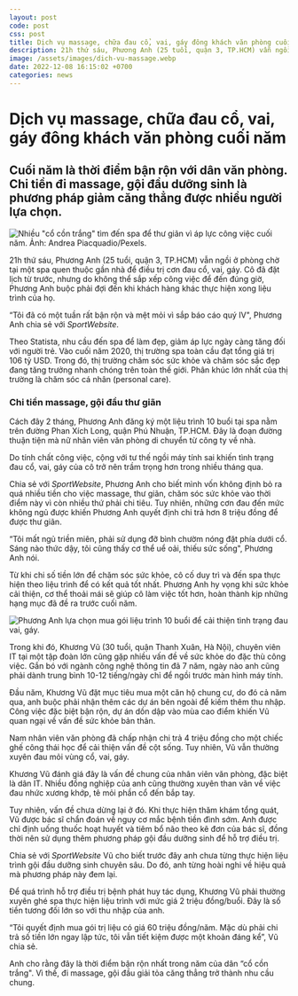 ```yaml
---
layout: post
code: post
css: post
title: Dịch vụ massage, chữa đau cổ, vai, gáy đông khách văn phòng cuối năm.
description: 21h thứ sáu, Phương Anh (25 tuổi, quận 3, TP.HCM) vẫn ngồi ở phòng chờ tại một spa quen thuộc gần nhà để điều trị cơn đau cổ, vai, gáy. Cô đã đặt lịch từ trước, nhưng do không thể sắp xếp công việc để đến đúng giờ, Phương Anh buộc phải đợi đến khi khách hàng khác thực hiện xong liệu trình của họ.
image: /assets/images/dich-vu-massage.webp
date: 2022-12-08 16:15:02 +0700
categories: news
---
```


# **Dịch vụ massage, chữa đau cổ, vai, gáy đông khách văn phòng cuối năm**

## **Cuối năm là thời điểm bận rộn với dân văn phòng. Chi tiền đi massage, gội đầu dưỡng sinh là phương pháp giảm căng thẳng được nhiều người lựa chọn.**

![Nhiều "cổ cồn trắng" tìm đến spa để thư giãn vì áp lực công việc cuối năm. Ảnh: Andrea Piacquadio/Pexels.](https://znews-photo.zingcdn.me/w960/Uploaded/bzqvpdlu/2022_12_04/pexels_andrea_piacquadio_3764568.jpg)

21h thứ sáu, Phương Anh (25 tuổi, quận 3, TP.HCM) vẫn ngồi ở phòng chờ tại một spa quen thuộc gần nhà để điều trị cơn đau cổ, vai, gáy. Cô đã đặt lịch từ trước, nhưng do không thể sắp xếp công việc để đến đúng giờ, Phương Anh buộc phải đợi đến khi khách hàng khác thực hiện xong liệu trình của họ.

“Tôi đã có một tuần rất bận rộn và mệt mỏi vì sắp báo cáo quý IV", Phương Anh chia sẻ với _SportWebsite_.

Theo Statista, nhu cầu đến spa để làm đẹp, giảm áp lực ngày càng tăng đối với người trẻ. Vào cuối năm 2020, thị trường spa toàn cầu đạt tổng giá trị 106 tỷ USD. Trong đó, thị trường chăm sóc sức khỏe và chăm sóc sắc đẹp đang tăng trưởng nhanh chóng trên toàn thế giới. Phân khúc lớn nhất của thị trường là chăm sóc cá nhân (personal care).

### **Chi tiền massage, gội đầu thư giãn**

Cách đây 2 tháng, Phương Anh đăng ký một liệu trình 10 buổi tại spa nằm trên đường Phan Xích Long, quận Phú Nhuận, TP.HCM. Đây là đoạn đường thuận tiện mà nữ nhân viên văn phòng di chuyển từ công ty về nhà.

Do tính chất công việc, cộng với tư thế ngồi máy tính sai khiến tình trạng đau cổ, vai, gáy của cô trở nên trầm trọng hơn trong nhiều tháng qua.

Chia sẻ với _SportWebsite_, Phương Anh cho biết mình vốn không định bỏ ra quá nhiều tiền cho việc massage, thư giãn, chăm sóc sức khỏe vào thời điểm này vì còn nhiều thứ phải chi tiêu. Tuy nhiên, những cơn đau đến mức không ngủ được khiến Phương Anh quyết định chi trả hơn 8 triệu đồng để được thư giãn.

“Tôi mất ngủ triền miên, phải sử dụng đỡ bình chườm nóng đặt phía dưới cổ. Sáng nào thức dậy, tôi cũng thấy cơ thể uể oải, thiếu sức sống", Phương Anh nói.

Từ khi chi số tiền lớn để chăm sóc sức khỏe, cô cố duy trì và đến spa thực hiện theo liệu trình để có kết quả tốt nhất. Phương Anh hy vọng khi sức khỏe cải thiện, cơ thể thoải mái sẽ giúp cô làm việc tốt hơn, hoàn thành kịp những hạng mục đã đề ra trước cuối năm.

![Phương Anh lựa chọn mua gói liệu trình 10 buổi để cải thiện tình trạng đau vai, gáy.](https://znews-photo.zingcdn.me/w1920/Uploaded/bzqvpdlu/2022_12_04/Phuong_Anh_zing.jpg)

Trong khi đó, Khương Vũ (30 tuổi, quận Thanh Xuân, Hà Nội), chuyên viên IT tại một tập đoàn lớn cũng gặp nhiều vấn đề về sức khỏe do đặc thù công việc. Gắn bó với ngành công nghệ thông tin đã 7 năm, ngày nào anh cũng phải dành trung bình 10-12 tiếng/ngày chỉ để ngồi trước màn hình máy tính.

Đầu năm, Khương Vũ đặt mục tiêu mua một căn hộ chung cư, do đó cả năm qua, anh buộc phải nhận thêm các dự án bên ngoài để kiếm thêm thu nhập. Công việc đặc biệt bận rộn, dự án dồn dập vào mùa cao điểm khiến Vũ quan ngại về vấn đề sức khỏe bản thân.

Nam nhân viên văn phòng đã chấp nhận chi trả 4 triệu đồng cho một chiếc ghế công thái học để cải thiện vấn đề cột sống. Tuy nhiên, Vũ vẫn thường xuyên đau mỏi vùng cổ, vai, gáy.

Khương Vũ đánh giá đây là vấn đề chung của nhân viên văn phòng, đặc biệt là dân IT. Nhiều đồng nghiệp của anh cũng thường xuyên than vãn về việc đau nhức xương khớp, tê mỏi phần cổ đến bắp tay.

Tuy nhiên, vấn đề chưa dừng lại ở đó. Khi thực hiện thăm khám tổng quát, Vũ được bác sĩ chẩn đoán về nguy cơ mắc bệnh tiền đình sớm. Anh được chỉ định uống thuốc hoạt huyết và tiêm bổ não theo kê đơn của bác sĩ, đồng thời nên sử dụng thêm phương pháp gội đầu dưỡng sinh để hỗ trợ điều trị.

Chia sẻ với _SportWebsite_ Vũ cho biết trước đây anh chưa từng thực hiện liệu trình gội đầu dưỡng sinh chuyên sâu. Do đó, anh từng hoài nghi về hiệu quả mà phương pháp này đem lại.

Để quá trình hỗ trợ điều trị bệnh phát huy tác dụng, Khương Vũ phải thường xuyên ghé spa thực hiện liệu trình với mức giá 2 triệu đồng/buổi. Đây là số tiền tương đối lớn so với thu nhập của anh.

“Tôi quyết định mua gói trị liệu có giá 60 triệu đồng/năm. Mặc dù phải chi trả số tiền lớn ngay lập tức, tôi vẫn tiết kiệm được một khoản đáng kể”, Vũ chia sẻ.

Anh cho rằng đây là thời điểm bận rộn nhất trong năm của dân “cổ cồn trắng". Vì thế, đi massage, gội đầu giải tỏa căng thẳng trở thành nhu cầu chung.

